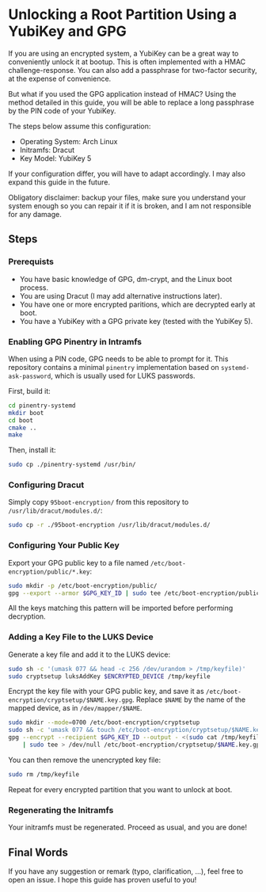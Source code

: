 # Unlocking a Root Partition Using a YubiKey and GPG

If you are using an encrypted system, a YubiKey can be a great way to conveniently unlock it at bootup.
This is often implemented with a HMAC challenge-response. You can also add a passphrase for two-factor security, at the
expense of convenience.

But what if you used the GPG application instead of HMAC? Using the method detailed in this guide, you will be
able to replace a long passphrase by the PIN code of your YubiKey.

The steps below assume this configuration:
* Operating System: Arch Linux
* Initramfs: Dracut
* Key Model: YubiKey 5

If your configuration differ, you will have to adapt accordingly. I may also expand this guide in the future.

Obligatory disclaimer: backup your files, make sure you understand your system enough so you can repair it if it is broken, and I am not responsible for any damage. 

## Steps

### Prerequists

* You have basic knowledge of GPG, dm-crypt, and the Linux boot process.
* You are using Dracut (I may add alternative instructions later).
* You have one or more encrypted paritions, which are decrypted early at boot.
* You have a YubiKey with a GPG private key (tested with the YubiKey 5).

### Enabling GPG Pinentry in Intramfs

When using a PIN code, GPG needs to be able to prompt for it. This repository contains a minimal
`pinentry` implementation based on `systemd-ask-password`, which is usually used for LUKS passwords.

First, build it:

```sh
cd pinentry-systemd
mkdir boot
cd boot
cmake ..
make
```

Then, install it:

```sh
sudo cp ./pinentry-systemd /usr/bin/
```

### Configuring Dracut

Simply copy `95boot-encryption/` from this repository to `/usr/lib/dracut/modules.d/`:

```sh
sudo cp -r ./95boot-encryption /usr/lib/dracut/modules.d/
```

### Configuring Your Public Key

Export your GPG public key to a file named `/etc/boot-encryption/public/*.key`:

```sh
sudo mkdir -p /etc/boot-encryption/public/
gpg --export --armor $GPG_KEY_ID | sudo tee /etc/boot-encryption/public/main.key
```

All the keys matching this pattern will be imported before performing decryption.

### Adding a Key File to the LUKS Device

Generate a key file and add it to the LUKS device:

```sh
sudo sh -c '(umask 077 && head -c 256 /dev/urandom > /tmp/keyfile)'
sudo cryptsetup luksAddKey $ENCRYPTED_DEVICE /tmp/keyfile
```

Encrypt the key file with your GPG public key, and save it as `/etc/boot-encryption/cryptsetup/$NAME.key.gpg`.
Replace `$NAME` by the name of the mapped device, as in `/dev/mapper/$NAME`.

```sh
sudo mkdir --mode=0700 /etc/boot-encryption/cryptsetup
sudo sh -c 'umask 077 && touch /etc/boot-encryption/cryptsetup/$NAME.key.gpg'
gpg --encrypt --recipient $GPG_KEY_ID --output - <(sudo cat /tmp/keyfile) \
	| sudo tee > /dev/null /etc/boot-encryption/cryptsetup/$NAME.key.gpg
```

You can then remove the unencrypted key file:

```sh
sudo rm /tmp/keyfile
```

Repeat for every encrypted partition that you want to unlock at boot.

### Regenerating the Initramfs

Your initramfs must be regenerated. Proceed as usual, and you are done!

## Final Words

If you have any suggestion or remark (typo, clarification, ...), feel free to open an issue. I hope this guide has proven useful to you!
